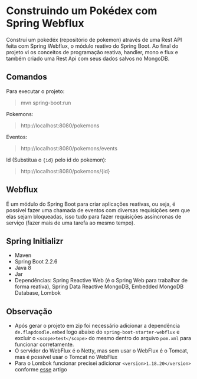 # Construindo um Pokédex com Spring Webflux
Construí um pokedéx (repositório de pokemon) através de uma Rest API feita com Spring Webflux, o módulo reativo do Spring Boot. Ao final do projeto vi os conceitos de programação reativa, handler, mono e flux e também criado uma Rest Api com seus dados salvos no MongoDB.

## Comandos
Para executar o projeto:
>mvn spring-boot:run

Pokemons:
>http://localhost:8080/pokemons

Eventos:
>http://localhost:8080/pokemons/events

Id (Substitua o `{id}` pelo id do pokemon):
>http://localhost:8080/pokemons/{id}

## Webflux 
É um módulo do Spring Boot para criar aplicações reativas, ou seja, é possível fazer uma chamada de eventos com diversas requisições sem que elas sejam bloqueadas, isso tudo para fazer requisições assíncronas de serviço (fazer mais de uma tarefa ao mesmo tempo).

## Spring Initializr
- Maven
- Spring Boot 2.2.6 
- Java 8
- Jar 
- Dependências: Spring Reactive Web (é o Spring Web para trabalhar de forma reativa), Spring Data Reactive MongoDB, Embedded MongoDB Database, Lombok

## Observação
- Após gerar o projeto em zip foi necessário adicionar a dependência `de.flapdoodle.embed` logo abaixo do `spring-boot-starter-webflux` e excluir o `<scope>test</scope>` do mesmo dentro do arquivo `pom.xml` para funcionar corretamente.
- O servidor do WebFlux é o Netty, mas sem usar o WebFlux é o Tomcat, mas é possível usar o Tomcat no WebFlux
- Para o Lombok funcionar precisei adicionar `<version>1.18.20</version>` conforme [esse](https://stackoverflow.com/questions/66801256/java-lang-illegalaccesserror-class-lombok-javac-apt-lombokprocessor-cannot-acce) artigo
